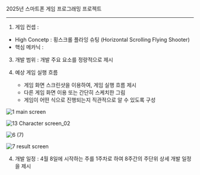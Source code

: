 
2025년 스마트폰 게임 프로그래밍 프로젝트
________________________________________________________________

1. 게임 컨셉 :
- High Concetp : 횡스크롤 플라잉 슈팅 (Horizontal Scrolling Flying Shooter)
- 핵심 메카닉 :
  

3. 개발 범위 : 개발 주요 요소를 정량적으로 제시

4. 예상 게임 실행 흐름
   - 게임 화면 스크린샷을 이용하여, 게임 실행 흐름 제시
   - 다른 게임 화면 이용 또는 간단히 스케치한 그림
   - 게임이 어떤 식으로 진행되는지 직관적으로 알 수 있도록 구성


![1  main screen](https://github.com/user-attachments/assets/d7d30364-6e86-466b-91ae-b3e4eb99c2aa)

![13  Character screen_02](https://github.com/user-attachments/assets/e5f55dea-0409-459b-af33-7ff4c03e4300)

![6 (7)](https://github.com/user-attachments/assets/87791fd3-4f27-4c91-879a-a0464365da36)


![7  result screen](https://github.com/user-attachments/assets/c5e49892-c8db-465a-b0a2-4edb1a17caeb)


4. 개발 일정 : 4월 8일에 시작하는 주를 1주차로 하여 8주간의 주단위 상세 개발 일정을 제시

